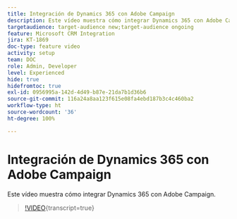 ```yaml
---
title: Integración de Dynamics 365 con Adobe Campaign
description: Este vídeo muestra cómo integrar Dynamics 365 con Adobe Campaign.
targetaudience: target-audience new;target-audience ongoing
feature: Microsoft CRM Integration
jira: KT-1869
doc-type: feature video
activity: setup
team: DOC
role: Admin, Developer
level: Experienced
hide: true
hidefromtoc: true
exl-id: 0956995a-142d-4d49-b87e-21da7b1d36b6
source-git-commit: 116a24a8aa123f615e08fa4ebd187b3c4c460ba2
workflow-type: ht
source-wordcount: '36'
ht-degree: 100%

---
```


# Integración de Dynamics 365 con Adobe Campaign

Este vídeo muestra cómo integrar Dynamics 365 con Adobe Campaign.

>[!VIDEO](https://video.tv.adobe.com/v/23837?quality=12&learn=on){transcript=true}
